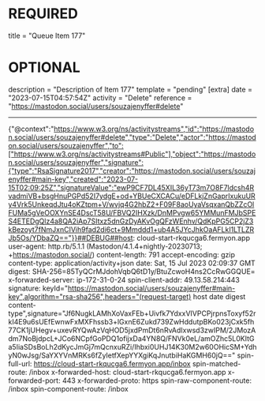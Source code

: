 
# REQUIRED
title = "Queue Item 177"
# OPTIONAL
description = "Description of Item 177"
template = "pending"
[extra]
date = "2023-07-15T04:57:54Z"
activity = "Delete"
reference = "https://mastodon.social/users/souzajenyffer#delete"

---
{"@context":"https://www.w3.org/ns/activitystreams","id":"https://mastodon.social/users/souzajenyffer#delete","type":"Delete","actor":"https://mastodon.social/users/souzajenyffer","to":["https://www.w3.org/ns/activitystreams#Public"],"object":"https://mastodon.social/users/souzajenyffer","signature":{"type":"RsaSignature2017","creator":"https://mastodon.social/users/souzajenyffer#main-key","created":"2023-07-15T02:09:25Z","signatureValue":"ewP9CF7DL45XIL36yT73m7O8F7ldcsh4RvadmiVB+bsgHnuPGPd52I7ydgE+od+YBUeCXCACu/eDFLkjZnGaprIxukuURy4Vrk5UnkeqdJtu4oKZtpm+V/wvjq4G2hbZ2+F09F8aoUyaVsqxanQbZZcOlFUMa5gVeOOXYnSE4DscT58U/FBVQ2IHXzk/DnMPvgw65YMMunFMJbSPES4ETEDgQlz4a8QA2iAp7SItxz5dnGzDyAKvOgQFzWEnhv/QdKpPG5CP2jZ3kBezoyt7fNmJxnCIVih9fad2di6ct+9Mmddd1+ub4A5JYcJhkOaAFLkI1LTLZRJb5Os/YDbaZQ=="}}##DEBUG##host: cloud-start-rkqucga6.fermyon.app
user-agent: http.rb/5.1.1 (Mastodon/4.1.4+nightly-20230713; +https://mastodon.social/)
content-length: 791
accept-encoding: gzip
content-type: application/activity+json
date: Sat, 15 Jul 2023 02:09:37 GMT
digest: SHA-256=85TyQCrMJdohVqbQ6tD1y/BtuZcwoH4ns2CcRwGGQUE=
x-forwarded-server: ip-172-31-0-24
spin-client-addr: 49.13.58.214:443
signature: keyId="https://mastodon.social/users/souzajenyffer#main-key",algorithm="rsa-sha256",headers="(request-target) host date digest content-type",signature="Jf6NugkLAMhXoVaxFEb+Uivfk7YdxxVIVPCPjrpnsToxyf52rkI4E9u6sUEfEwnwFxMXFhssb3+lGxnE6Zukd739ZwHddutpBKo023jCxk5fh77CK1jUHegv+uxevRYQwAzVqHOD5jxdPmDt6nRvAdIxwsd3zwIPM/2JMozAdm7NoBjdpcL+JCo6NCpfGoPDQ1ofijxDa4YN8Q/FNVk0eL/amOZhc5L0KItGa5IiaSDsBoLh2dKycJmGj7mQcnxuRZi/Ihbxi0UHJ14K30M2w60OHicSM+YdhyN0wJsg/SaYXYVnMRKs6fZyIetfXepYYXgiKqJnutbiHaKGMH60jQ=="
spin-full-url: https://cloud-start-rkqucga6.fermyon.app/inbox
spin-matched-route: /inbox
x-forwarded-host: cloud-start-rkqucga6.fermyon.app
x-forwarded-port: 443
x-forwarded-proto: https
spin-raw-component-route: /inbox
spin-component-route: /inbox

